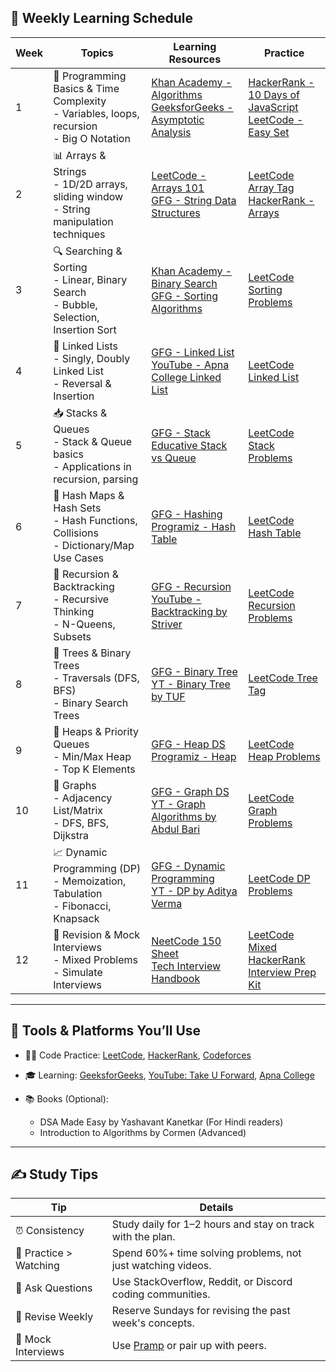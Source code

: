 ## 📅 Weekly Learning Schedule

| Week | Topics                                                                                         | Learning Resources                                                                                                                                                                                                         | Practice                                                                                                                                                                                  |
| ---- | ---------------------------------------------------------------------------------------------- | -------------------------------------------------------------------------------------------------------------------------------------------------------------------------------------------------------------------------- | ----------------------------------------------------------------------------------------------------------------------------------------------------------------------------------------- |
| 1    | 🧮 Programming Basics & Time Complexity <br>- Variables, loops, recursion <br>- Big O Notation | [Khan Academy - Algorithms](https://www.khanacademy.org/computing/computer-science/algorithms) <br> [GeeksforGeeks - Asymptotic Analysis](https://www.geeksforgeeks.org/analysis-of-algorithms-set-1-asymptotic-analysis/) | [HackerRank - 10 Days of JavaScript](https://www.hackerrank.com/domains/tutorials/10-days-of-javascript) <br> [LeetCode - Easy Set](https://leetcode.com/problemset/all/?difficulty=Easy) |
| 2    | 📊 Arrays & Strings <br>- 1D/2D arrays, sliding window <br>- String manipulation techniques    | [LeetCode - Arrays 101](https://leetcode.com/explore/learn/card/fun-with-arrays/) <br> [GFG - String Data Structures](https://www.geeksforgeeks.org/string-data-structure/)                                                | [LeetCode Array Tag](https://leetcode.com/tag/array/) <br> [HackerRank - Arrays](https://www.hackerrank.com/domains/tutorials/10-days-of-javascript)                                      |
| 3    | 🔍 Searching & Sorting <br>- Linear, Binary Search <br>- Bubble, Selection, Insertion Sort     | [Khan Academy - Binary Search](https://www.khanacademy.org/computing/computer-science/algorithms/binary-search/a/binary-search) <br> [GFG - Sorting Algorithms](https://www.geeksforgeeks.org/sorting-algorithms/)         | [LeetCode Sorting Problems](https://leetcode.com/tag/sorting/)                                                                                                                            |
| 4    | 🔗 Linked Lists <br>- Singly, Doubly Linked List <br>- Reversal & Insertion                    | [GFG - Linked List](https://www.geeksforgeeks.org/data-structures/linked-list/) <br> [YouTube - Apna College Linked List](https://www.youtube.com/watch?v=njTh_OwMljA)                                                     | [LeetCode Linked List](https://leetcode.com/tag/linked-list/)                                                                                                                             |
| 5    | 📥 Stacks & Queues <br>- Stack & Queue basics <br>- Applications in recursion, parsing         | [GFG - Stack](https://www.geeksforgeeks.org/stack-data-structure/) <br> [Educative Stack vs Queue](https://www.educative.io/edpresso/stack-vs-queue)                                                                       | [LeetCode Stack Problems](https://leetcode.com/tag/stack/)                                                                                                                                |
| 6    | 🧠 Hash Maps & Hash Sets <br>- Hash Functions, Collisions <br>- Dictionary/Map Use Cases       | [GFG - Hashing](https://www.geeksforgeeks.org/hashing-data-structure/) <br> [Programiz - Hash Table](https://www.programiz.com/dsa/hash-table)                                                                             | [LeetCode Hash Table](https://leetcode.com/tag/hash-table/)                                                                                                                               |
| 7    | 🔄 Recursion & Backtracking <br>- Recursive Thinking <br>- N-Queens, Subsets                   | [GFG - Recursion](https://www.geeksforgeeks.org/recursion/) <br> [YouTube - Backtracking by Striver](https://www.youtube.com/watch?v=DKCbsiDBN6c)                                                                          | [LeetCode Recursion Problems](https://leetcode.com/tag/recursion/)                                                                                                                        |
| 8    | 🌳 Trees & Binary Trees <br>- Traversals (DFS, BFS) <br>- Binary Search Trees                  | [GFG - Binary Tree](https://www.geeksforgeeks.org/binary-tree-data-structure/) <br> [YT - Binary Tree by TUF](https://www.youtube.com/watch?v=oSWTXtMglKE)                                                                 | [LeetCode Tree Tag](https://leetcode.com/tag/tree/)                                                                                                                                       |
| 9    | 🧱 Heaps & Priority Queues <br>- Min/Max Heap <br>- Top K Elements                             | [GFG - Heap DS](https://www.geeksforgeeks.org/heap-data-structure/) <br> [Programiz - Heap](https://www.programiz.com/dsa/heap-data-structure)                                                                             | [LeetCode Heap Problems](https://leetcode.com/tag/heap/)                                                                                                                                  |
| 10   | 🔗 Graphs <br>- Adjacency List/Matrix <br>- DFS, BFS, Dijkstra                                 | [GFG - Graph DS](https://www.geeksforgeeks.org/graph-data-structure-and-algorithms/) <br> [YT - Graph Algorithms by Abdul Bari](https://www.youtube.com/watch?v=pcKY4hjDrxk)                                               | [LeetCode Graph Problems](https://leetcode.com/tag/graph/)                                                                                                                                |
| 11   | 📈 Dynamic Programming (DP) <br>- Memoization, Tabulation <br>- Fibonacci, Knapsack            | [GFG - Dynamic Programming](https://www.geeksforgeeks.org/dynamic-programming/) <br> [YT - DP by Aditya Verma](https://www.youtube.com/watch?v=tyB0ztf0DNY)                                                                | [LeetCode DP Problems](https://leetcode.com/tag/dynamic-programming/)                                                                                                                     |
| 12   | 🔁 Revision & Mock Interviews <br>- Mixed Problems <br>- Simulate Interviews                   | [NeetCode 150 Sheet](https://neetcode.io/practice) <br> [Tech Interview Handbook](https://www.techinterviewhandbook.org/)                                                                                                  | [LeetCode Mixed](https://leetcode.com/problemset/all/) <br> [HackerRank Interview Prep Kit](https://www.hackerrank.com/interview/interview-preparation-kit)                               |

---

## 🔧 Tools & Platforms You’ll Use

* 👨‍💻 Code Practice: [LeetCode](https://leetcode.com), [HackerRank](https://hackerrank.com), [Codeforces](https://codeforces.com)
* 🎓 Learning: [GeeksforGeeks](https://geeksforgeeks.org), [YouTube: Take U Forward](https://www.youtube.com/c/TakeUForward), [Apna College](https://www.youtube.com/c/ApnaCollegeOfficial)
* 📚 Books (Optional):

  * DSA Made Easy by Yashavant Kanetkar (For Hindi readers)
  * Introduction to Algorithms by Cormen (Advanced)

---

## ✍️ Study Tips

| Tip                    | Details                                                     |
| ---------------------- | ----------------------------------------------------------- |
| ⏰ Consistency          | Study daily for 1–2 hours and stay on track with the plan.  |
| 🤔 Practice > Watching | Spend 60%+ time solving problems, not just watching videos. |
| 💬 Ask Questions       | Use StackOverflow, Reddit, or Discord coding communities.   |
| 🔄 Revise Weekly       | Reserve Sundays for revising the past week's concepts.      |
| 🧪 Mock Interviews     | Use [Pramp](https://www.pramp.com/) or pair up with peers.  |

